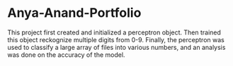 # Anya-Anand-Portfolio

This project first created and initialized a perceptron object. Then trained this object reckognize multiple digits from 0-9. Finally, the perceptron was used to classify a large array of files into various numbers, and an analysis was done on the accuracy of the model. 
